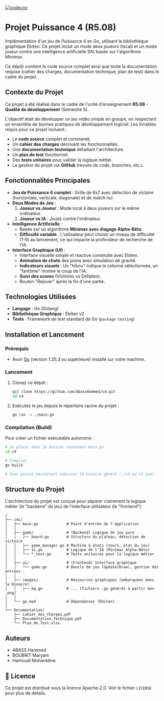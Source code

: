 [![codecov](https://codecov.io/github/AbassHammed/c4/graph/badge.svg?token=H8BPDEV95M)](https://codecov.io/github/AbassHammed/c4)
# Projet Puissance 4 (R5.08)

Implémentation d'un jeu de Puissance 4 en Go, utilisant la bibliothèque graphique Ebiten. Ce projet inclut un mode deux joueurs (local) et un mode joueur contre une intelligence artificielle (IA) basée sur l'algorithme Minimax.

Ce dépôt contient le code source complet ainsi que toute la documentation requise (cahier des charges, documentation technique, plan de test) dans le cadre du projet.

## Contexte du Projet

Ce projet a été réalisé dans le cadre de l'unité d'enseignement **R5.08 - Qualité de développement** (Semestre 5).

L'objectif était de développer un jeu vidéo simple en groupe, en respectant un ensemble de bonnes pratiques de développement logiciel. Les livrables requis pour ce projet incluent :

- Le **code source** complet et commenté.
- Un **cahier des charges** décrivant les fonctionnalités.
- Une **documentation technique** détaillant l'architecture.
- Un **plan de test** fonctionnel.
- Des **tests unitaires** pour valider la logique métier.
- La gestion du projet via **GitHub** (revues de code, branches, etc.).

## Fonctionnalités Principales

- **Jeu de Puissance 4 complet** : Grille de 6x7 avec détection de victoire (horizontale, verticale, diagonale) et de match nul.
- **Deux Modes de Jeu** :
  1. **Joueur vs Joueur** : Mode local à deux joueurs sur le même ordinateur.
  2. **Joueur vs IA** : Jouez contre l'ordinateur.
- **Intelligence Artificielle** :
  - Basée sur un algorithme **Minimax avec élagage Alpha-Bêta**.
  - **Difficulté variable** : L'utilisateur peut choisir un niveau de difficulté (1-9) au lancement, ce qui impacte la profondeur de recherche de l'IA.
- **Interface Graphique (UI)** :
  - Interface visuelle simple et réactive construite avec Ebiten.
  - **Animation de chute** des pions avec simulation de gravité.
  - **Indicateurs visuels** : Un "hibou" indique la colonne sélectionnée, un "fantôme" montre le coup de l'IA.
  - **Suivi des scores** (Victoires vs Défaites).
  - Bouton "Rejouer" après la fin d'une partie.

## Technologies Utilisées

- **Langage** : Go (Golang)
- **Bibliothèque Graphique** : Ebiten v2
- **Tests** : Framework de test standard de Go (`package testing`)

## Installation et Lancement

### Prérequis

- Avoir [Go](https://go.dev/doc/install) (version 1.25.3 ou supérieure) installé sur votre machine.

### Lancement

1.  Clonez ce dépôt :

    ```sh
    git clone https://github.com/AbassHammed/c4.git
    cd c4
    ```

2.  Exécutez le jeu depuis le répertoire racine du projet :

    ```sh
    go run -x ./main.go
    ```

### Compilation (Build)

Pour créer un fichier exécutable autonome :

```sh
# Se placer dans le dossier contenant main.go
cd c4

# Compiler
go build

# Vous pouvez maintenant exécuter le binaire généré (./c4 ou c4.exe)
```

## Structure du Projet

L'architecture du projet est conçue pour séparer clairement la logique métier (le "backend" du jeu) de l'interface utilisateur (le "frontend").

```
/
├── c4c/
│   ├── main.go             # Point d'entrée de l'application
│   │
│   ├── game/               # (Backend) Logique de jeu pure
│   │   ├── board.go        # Structure du plateau, détection de victoire
│   │   ├── game_manager.go # Machine à états (tours, état du jeu)
│   │   ├── ai.go           # Logique de l'IA (Minimax Alpha-Beta)
│   │   └── *_test.go       # Tests unitaires pour la logique métier
│   │
│   ├── ui/                 # (Frontend) Interface graphique
│   │   └── game.go         # Boucle de jeu (Update/Draw), gestion des entrées
│   │
│   ├── images/             # Ressources graphiques (embarquées dans le binaire)
│   │   ├── bg.go           # ... (fichiers .go générés à partir des .png)
│   │
│   └── go.mod              # Dépendances (Ebiten)
│
└── Documentation/
    ├── Cahier_des_Charges.pdf
    ├── Documentation_Technique.pdf
    └── Plan_de_Test.xlsx
```

## Auteurs

- ABASS Hammed
- BOUBRIT Maryam
- Hamoudi Mohieddine

## 📜 Licence

Ce projet est distribué sous la licence Apache-2.0. Voir le fichier `LICENSE` pour plus de détails.
